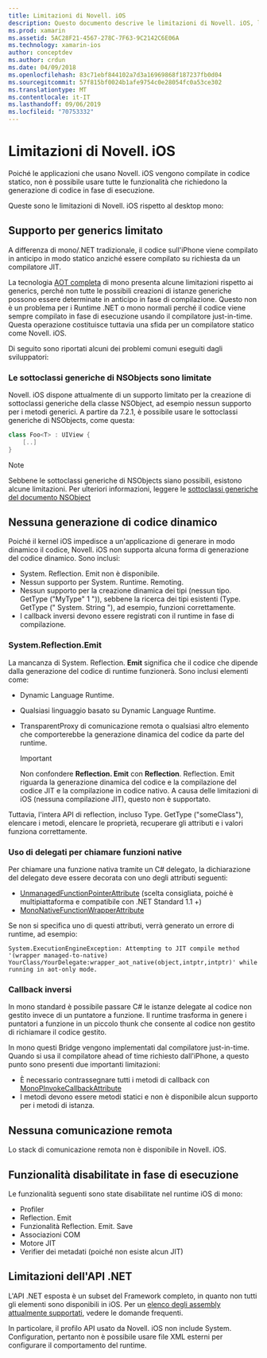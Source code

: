 ```yaml
---
title: Limitazioni di Novell. iOS
description: Questo documento descrive le limitazioni di Novell. iOS, la discussione di generics, le sottoclassi generiche di NSObjects, P/Invoke negli oggetti generici e altro ancora.
ms.prod: xamarin
ms.assetid: 5AC28F21-4567-278C-7F63-9C2142C6E06A
ms.technology: xamarin-ios
author: conceptdev
ms.author: crdun
ms.date: 04/09/2018
ms.openlocfilehash: 83c71ebf844102a7d3a16969868f187237fb0d04
ms.sourcegitcommit: 57f815bf0024b1afe9754c0e28054fc0a53ce302
ms.translationtype: MT
ms.contentlocale: it-IT
ms.lasthandoff: 09/06/2019
ms.locfileid: "70753332"
---
```

# <a name="limitations-of-xamarinios"></a>Limitazioni di Novell. iOS

Poiché le applicazioni che usano Novell. iOS vengono compilate in codice statico, non è possibile usare tutte le funzionalità che richiedono la generazione di codice in fase di esecuzione.

Queste sono le limitazioni di Novell. iOS rispetto al desktop mono:

 <a name="Limited_Generics_Support" />

## <a name="limited-generics-support"></a>Supporto per generics limitato

A differenza di mono/.NET tradizionale, il codice sull'iPhone viene compilato in anticipo in modo statico anziché essere compilato su richiesta da un compilatore JIT.

La tecnologia [AOT completa](https://www.mono-project.com/docs/advanced/aot/#full-aot) di mono presenta alcune limitazioni rispetto ai generics, perché non tutte le possibili creazioni di istanze generiche possono essere determinate in anticipo in fase di compilazione. Questo non è un problema per i Runtime .NET o mono normali perché il codice viene sempre compilato in fase di esecuzione usando il compilatore just-in-time. Questa operazione costituisce tuttavia una sfida per un compilatore statico come Novell. iOS.

Di seguito sono riportati alcuni dei problemi comuni eseguiti dagli sviluppatori:

 <a name="Generic_Subclasses_of_NSObjects_are_limited" />

### <a name="generic-subclasses-of-nsobjects-are-limited"></a>Le sottoclassi generiche di NSObjects sono limitate

Novell. iOS dispone attualmente di un supporto limitato per la creazione di sottoclassi generiche della classe NSObject, ad esempio nessun supporto per i metodi generici. A partire da 7.2.1, è possibile usare le sottoclassi generiche di NSObjects, come questa:

```csharp
class Foo<T> : UIView {
    [..]
}
```

> [!NOTE]
> Sebbene le sottoclassi generiche di NSObjects siano possibili, esistono alcune limitazioni. Per ulteriori informazioni, leggere le [sottoclassi generiche del documento NSObject](~/ios/internals/api-design/nsobject-generics.md)

 <a name="No_Dynamic_Code_Generation" />

## <a name="no-dynamic-code-generation"></a>Nessuna generazione di codice dinamico

Poiché il kernel iOS impedisce a un'applicazione di generare in modo dinamico il codice, Novell. iOS non supporta alcuna forma di generazione del codice dinamico. Sono inclusi:

- System. Reflection. Emit non è disponibile.
- Nessun supporto per System. Runtime. Remoting.
- Nessun supporto per la creazione dinamica dei tipi (nessun tipo. GetType ("MyType" 1 ")), sebbene la ricerca dei tipi esistenti (Type. GetType (" System. String "), ad esempio, funzioni correttamente.
- I callback inversi devono essere registrati con il runtime in fase di compilazione.

 <a name="System.Reflection.Emit" />

### <a name="systemreflectionemit"></a>System.Reflection.Emit

La mancanza di System. Reflection. **Emit** significa che il codice che dipende dalla generazione del codice di runtime funzionerà. Sono inclusi elementi come:

- Dynamic Language Runtime.
- Qualsiasi linguaggio basato su Dynamic Language Runtime.
- TransparentProxy di comunicazione remota o qualsiasi altro elemento che comporterebbe la generazione dinamica del codice da parte del runtime.

  > [!IMPORTANT]
  > Non confondere **Reflection. Emit** con **Reflection**. Reflection. Emit riguarda la generazione dinamica del codice e la compilazione del codice JIT e la compilazione in codice nativo. A causa delle limitazioni di iOS (nessuna compilazione JIT), questo non è supportato.

Tuttavia, l'intera API di reflection, incluso Type. GetType ("someClass"), elencare i metodi, elencare le proprietà, recuperare gli attributi e i valori funziona correttamente.

### <a name="using-delegates-to-call-native-functions"></a>Uso di delegati per chiamare funzioni native

Per chiamare una funzione nativa tramite un C# delegato, la dichiarazione del delegato deve essere decorata con uno degli attributi seguenti:

- [UnmanagedFunctionPointerAttribute](xref:System.Runtime.InteropServices.UnmanagedFunctionPointerAttribute) (scelta consigliata, poiché è multipiattaforma e compatibile con .NET Standard 1.1 +)
- [MonoNativeFunctionWrapperAttribute](xref:ObjCRuntime.MonoNativeFunctionWrapperAttribute)

Se non si specifica uno di questi attributi, verrà generato un errore di runtime, ad esempio:

```
System.ExecutionEngineException: Attempting to JIT compile method '(wrapper managed-to-native) YourClass/YourDelegate:wrapper_aot_native(object,intptr,intptr)' while running in aot-only mode.
```

 <a name="Reverse_Callbacks" />

### <a name="reverse-callbacks"></a>Callback inversi

In mono standard è possibile passare C# le istanze delegate al codice non gestito invece di un puntatore a funzione. Il runtime trasforma in genere i puntatori a funzione in un piccolo thunk che consente al codice non gestito di richiamare il codice gestito.

In mono questi Bridge vengono implementati dal compilatore just-in-time. Quando si usa il compilatore ahead of time richiesto dall'iPhone, a questo punto sono presenti due importanti limitazioni:

- È necessario contrassegnare tutti i metodi di callback con [MonoPInvokeCallbackAttribute](xref:ObjCRuntime.MonoPInvokeCallbackAttribute)
- I metodi devono essere metodi statici e non è disponibile alcun supporto per i metodi di istanza.

<a name="No_Remoting" />

## <a name="no-remoting"></a>Nessuna comunicazione remota

Lo stack di comunicazione remota non è disponibile in Novell. iOS.

 <a name="Runtime_Disabled_Features" />

## <a name="runtime-disabled-features"></a>Funzionalità disabilitate in fase di esecuzione

Le funzionalità seguenti sono state disabilitate nel runtime iOS di mono:

- Profiler
- Reflection. Emit
- Funzionalità Reflection. Emit. Save
- Associazioni COM
- Motore JIT
- Verifier dei metadati (poiché non esiste alcun JIT)

 <a name=".NET_API_Limitations" />

## <a name="net-api-limitations"></a>Limitazioni dell'API .NET

L'API .NET esposta è un subset del Framework completo, in quanto non tutti gli elementi sono disponibili in iOS. Per un [elenco degli assembly attualmente supportati](~/cross-platform/internals/available-assemblies.md), vedere le domande frequenti.

In particolare, il profilo API usato da Novell. iOS non include System. Configuration, pertanto non è possibile usare file XML esterni per configurare il comportamento del runtime.
